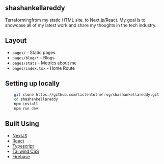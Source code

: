 ## shashankellareddy

Terraformingfrom my static HTML site, to Next.js/React. My goal is to showcase all of my latest work and share my thoughts in the tech industry.

## Layout

- `pages/` - Static pages.
- `pages/blog/*` - Blogs
- `pages/stats` - Metrics about me
- `pages/index.tsx` - Home Route

## Setting up locally

```bash
    git clone https://github.com/listentothefrog/shashankellareddy.git
    cd shashankellareddy
    npm install
    npm run dev
```

## Built Using

- [NextJS](https://github.com/vercel/next.js)
- [React](https://github.com/facebook/react)
- [Typescript](https://github.com/microsoft/typescript)
- [Tailwind CSS](https://github.com/tailwindlabs/tailwindcss)
- [Firebase](https://github.com/firebase)
